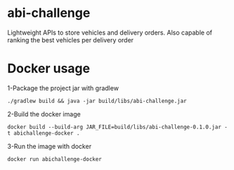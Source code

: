 # abi-challenge
Lightweight APIs to store vehicles and delivery orders. Also capable of
ranking the best vehicles per delivery order


# Docker usage
1-Package the project jar with gradlew
```shell 
./gradlew build && java -jar build/libs/abi-challenge.jar
```
2-Build the docker image
```shell
docker build --build-arg JAR_FILE=build/libs/abi-challenge-0.1.0.jar -t abichallenge-docker .
```
3-Run the image with docker 
```shell
docker run abichallenge-docker
```

